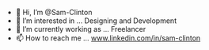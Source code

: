 - 👋 Hi, I’m @Sam-Clinton
- 👀 I’m interested in ... Designing and Development
- 🌱 I’m currently working as ... Freelancer
- 📫 How to reach me ... www.linkedin.com/in/sam-clinton

<!---
Sam-Clinton/Sam-Clinton is a ✨ special ✨ repository because its `README.md` (this file) appears on your GitHub profile.
You can click the Preview link to take a look at your changes.
--->
